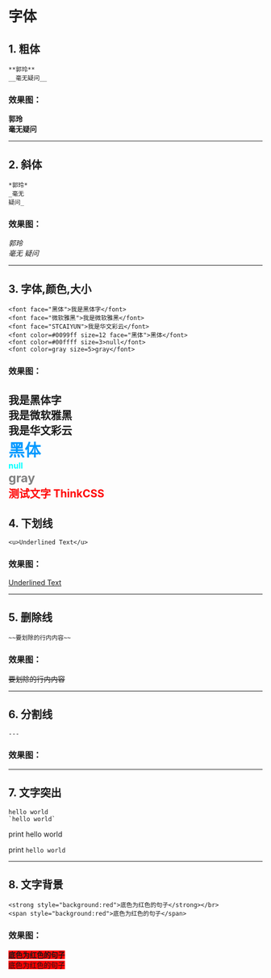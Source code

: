 # 字体

## 1. 粗体
```
**郭玲**
__毫无疑问__
```
### 效果图：
**郭玲**
</br>
__毫无疑问__

---

## 2. 斜体

```
*郭玲*
_毫无
疑问_
```

### 效果图：

*郭玲*
</br>
_毫无
疑问_

---

## 3. 字体,颜色,大小
```
<font face="黑体">我是黑体字</font>
<font face="微软雅黑">我是微软雅黑</font>
<font face="STCAIYUN">我是华文彩云</font>
<font color=#0099ff size=12 face="黑体">黑体</font>
<font color=#00ffff size=3>null</font>
<font color=gray size=5>gray</font>
```
### 效果图：
<font face="黑体">我是黑体字</font></br>
<font face="微软雅黑">我是微软雅黑</font></br>
<font face="STCAIYUN">我是华文彩云</font></br>
<font color=#0099ff size=6 face="黑体">黑体</font></br>
<font color=#00ffff size=3>null</font></br>
<font color=gray size=5>gray</font></br>
<span style="color:#F00">测试文字 ThinkCSS</span>
---

## 4. 下划线
```
<u>Underlined Text</u>
```

### 效果图：
<u>Underlined Text</u>

---

## 5. 删除线
```
~~要划除的行内内容~~
```
### 效果图：
~~要划除的行内内容~~

---

## 6. 分割线
```
---
```
### 效果图：
---

## 7. 文字突出
```
hello world
`hello world`
```
print hello world

print `hello world`

---

## 8. 文字背景
```
<strong style="background:red">底色为红色的句子</strong></br>
<span style="background:red">底色为红色的句子</span>
```
### 效果图：

<strong style="background:red">底色为红色的句子</strong></br>
<span style="background:red">底色为红色的句子</span>

